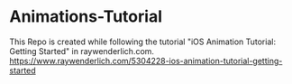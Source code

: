 # Animations-Tutorial
This Repo is created while following the tutorial "iOS Animation Tutorial: Getting Started" in raywenderlich.com. https://www.raywenderlich.com/5304228-ios-animation-tutorial-getting-started
